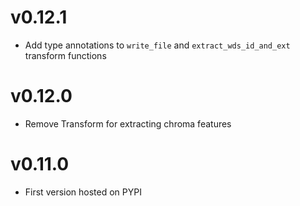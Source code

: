 # v0.12.1

- Add type annotations to `write_file` and `extract_wds_id_and_ext` transform functions

# v0.12.0

- Remove Transform for extracting chroma features

# v0.11.0

- First version hosted on PYPI
